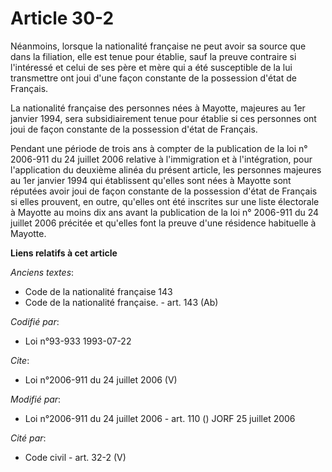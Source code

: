 # Article 30-2

Néanmoins, lorsque la nationalité française ne peut avoir sa source que dans la filiation, elle est tenue pour établie, sauf
la preuve contraire si l'intéressé et celui de ses père et mère qui a été susceptible de la lui transmettre ont joui d'une
façon constante de la possession d'état de Français.

La nationalité française des personnes nées à Mayotte, majeures au 1er janvier 1994, sera subsidiairement tenue pour établie
si ces personnes ont joui de façon constante de la possession d'état de Français.

Pendant une période de trois ans à compter de la publication de la loi n° 2006-911 du 24 juillet 2006 relative à
l'immigration et à l'intégration, pour l'application du deuxième alinéa du présent article, les personnes majeures au 1er
janvier 1994 qui établissent qu'elles sont nées à Mayotte sont réputées avoir joui de façon constante de la possession d'état
de Français si elles prouvent, en outre, qu'elles ont été inscrites sur une liste électorale à Mayotte au moins dix ans avant
la publication de la loi n° 2006-911 du 24 juillet 2006 précitée et qu'elles font la preuve d'une résidence habituelle à
Mayotte.

**Liens relatifs à cet article**

_Anciens textes_:

  - Code de la nationalité française 143
  - Code de la nationalité française. - art. 143 (Ab)

_Codifié par_:

  - Loi n°93-933 1993-07-22

_Cite_:

  - Loi n°2006-911 du 24 juillet 2006 (V)

_Modifié par_:

  - Loi n°2006-911 du 24 juillet 2006 - art. 110 () JORF 25 juillet 2006

_Cité par_:

  - Code civil - art. 32-2 (V)
